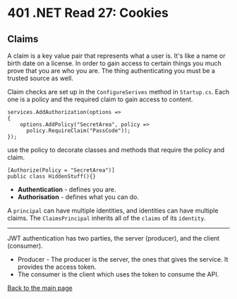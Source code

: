 # 401 .NET Read 27: Cookies

## Claims
A claim is a key value pair that represents what a user is.  It's like a name or birth date on a license.  In order to gain access to certain things you much prove that you are who you are.  The thing authenticating you must be a trusted source as well.  

Claim checks are set up in the `ConfigureSerives` method in `Startup.cs`.  Each one is a policy and the required claim to gain access to content.
```
services.AddAuthorization(options =>
{
    options.AddPolicy("SecretArea", policy =>
      policy.RequireClaim("PassCode"));
});
```
use the policy to decorate classes and methods that require the policy and claim.
```
[Authorize(Policy = "SecretArea")]
public class HiddenStuff(){}
```

+ **Authentication** - defines you are.
+ **Authorisation** - defines what you can do.

A `principal` can have multiple identities, and identities can have multiple claims.  The `ClaimsPrincipal` inherits all of the `claims` of its `identity`.

---
JWT authentication has two parties, the server (producer), and the client (consumer).
  + Producer - The producer is the server, the ones that gives the service.  It provides the access token.
  + The consumer is the client which uses the token to consume the API.



[Back to the main page](../README.md) 